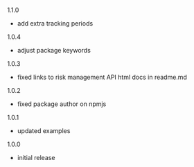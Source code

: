 1.1.0
  - add extra tracking periods

1.0.4
  - adjust package keywords

1.0.3
  - fixed links to risk management API html docs in readme.md

1.0.2
  - fixed package author on npmjs

1.0.1
  - updated examples

1.0.0
  - initial release
